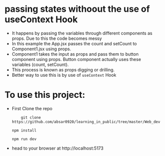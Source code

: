 # passing states withoout the use of useContext Hook

- It happens by passing the variables through different components as props. Due to this the code becomes messy
- In this example the App.jsx passes the count and setCount to Component1.jsx using props.
- Component1 takes the input as props and pass them to button component using props. Button component actually uses these variables (count, setCount).
- This process is known as props digging or drilling.
- Better way to use this is by use of `useContext` Hook


# To use this project: 
- First Clone the repo
    ```
        git clone https://github.com/absar0920/learning_in_public/tree/master/Web_development/usingNode/React/useContextHook/without_context_hook
    ```
    ```
    npm install
    ```
    ```
    npm run dev
    ```
- head to your browser at http://localhost:5173
